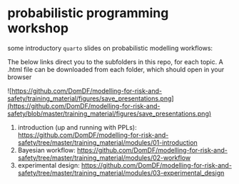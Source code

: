 # probabilistic programming workshop

some introductory `quarto` slides on probabilistic modelling workflows:

The below links direct you to the subfolders in this repo, for each topic.
A .html file can be downloaded from each folder, which should open in your browser

![https://github.com/DomDF/modelling-for-risk-and-safety/training_material/figures/save_presentations.png](https://github.com/DomDF/modelling-for-risk-and-safety/blob/master/training_material/figures/save_presentations.png)

 1. introduction (up and running with PPLs): 
    https://github.com/DomDF/modelling-for-risk-and-safety/tree/master/training_material/modules/01-introduction
 2. Bayesian workflow: 
    https://github.com/DomDF/modelling-for-risk-and-safety/tree/master/training_material/modules/02-workflow
 3. experimental design: 
    https://github.com/DomDF/modelling-for-risk-and-safety/tree/master/training_material/modules/03-experimental_design
